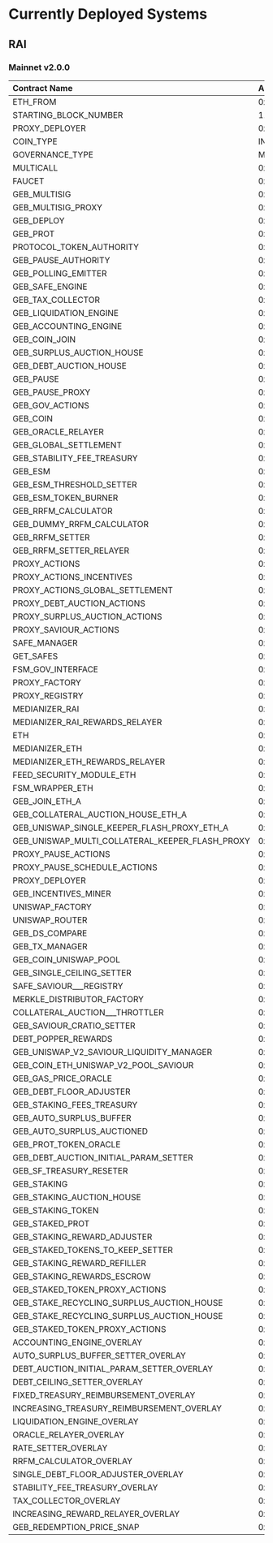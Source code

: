 # Currently Deployed Systems

## RAI

### Mainnet v2.0.0

| Contract Name | Address |
| :--- | :--- |
| ETH\_FROM | 0x7FAfc11677649DB6AbFEC127B4B776D585520ae1 |
| STARTING\_BLOCK\_NUMBER | 11848304 |
| PROXY\_DEPLOYER | 0x631e38D6Dc0F4A26F6BE0d3d0E4ebA3d02033aB4 |
| COIN\_TYPE | INDEX |
| GOVERNANCE\_TYPE | MULTISIG-SAFE |
| MULTICALL | 0x51812e07497586ce025D798Bb44b6d11bBEe3a01 |
| FAUCET | 0x0000000000000000000000000000000000000000 |
| GEB\_MULTISIG | 0x427A277eA53e25143B3b509C684aA4D0EB8bA01b |
| GEB\_MULTISIG\_PROXY | 0x2695b1dC32899c07d177A287f006b6569216a5a1 |
| GEB\_DEPLOY | 0x24AcC85528e6dd5B9C297fb8821522D36B1Ae09f |
| GEB\_PROT | 0x6243d8CEA23066d098a15582d81a598b4e8391F4 |
| PROTOCOL\_TOKEN\_AUTHORITY | 0xcb8479840A5576B1cafBb3FA7276e04Df122FDc7 |
| GEB\_PAUSE\_AUTHORITY | 0x1490a828957f1E23491c8d69273d684B15c6E25A |
| GEB\_POLLING\_EMITTER | 0xf7Da963B88194a9bc6775e93d39c70c6e3f04f6F |
| GEB\_SAFE\_ENGINE | 0xCC88a9d330da1133Df3A7bD823B95e52511A6962 |
| GEB\_TAX\_COLLECTOR | 0xcDB05aEda142a1B0D6044C09C64e4226c1a281EB |
| GEB\_LIQUIDATION\_ENGINE | 0x27Efc6FFE79692E0521E7e27657cF228240A06c2 |
| GEB\_ACCOUNTING\_ENGINE | 0xcEe6Aa1aB47d0Fb0f24f51A3072EC16E20F90fcE |
| GEB\_COIN\_JOIN | 0x0A5653CCa4DB1B6E265F47CAf6969e64f1CFdC45 |
| GEB\_SURPLUS\_AUCTION\_HOUSE | 0xEeF4ea1A548417Df1e7f0f6Ab89494eED9e06B70 |
| GEB\_DEBT\_AUCTION\_HOUSE | 0x1896adBE708bF91158748B3F33738Ba497A69e8f |
| GEB\_PAUSE | 0x2cDE6A1147B0EE61726b86d83Fd548401B1162c7 |
| GEB\_PAUSE\_PROXY | 0xa57A4e6170930ac547C147CdF26aE4682FA8262E |
| GEB\_GOV\_ACTIONS | 0xe3Da59FEda69B4D83a10EB383230AFf439dd802b |
| GEB\_COIN | 0x03ab458634910AaD20eF5f1C8ee96F1D6ac54919 |
| GEB\_ORACLE\_RELAYER | 0x4ed9C0dCa0479bC64d8f4EB3007126D5791f7851 |
| GEB\_GLOBAL\_SETTLEMENT | 0x6368a4bA80fC780A9a0fEa547239C4635B97fD70 |
| GEB\_STABILITY\_FEE\_TREASURY | 0x83533fdd3285f48204215E9CF38C785371258E76 |
| GEB\_ESM | 0xa33Ea2Ac39902d4A206D6A1F8D38c7330C80f094 |
| GEB\_ESM\_THRESHOLD\_SETTER | 0x93EBA2905a2293E5C367eF053B5c2c07dc401311 |
| GEB\_ESM\_TOKEN\_BURNER | 0xB10409FC293F987841964C4FcFEf887D9ece799B |
| GEB\_RRFM\_CALCULATOR | 0x0564AeCEa06A74CaA67a4C4c37087851eEf56C29 |
| GEB\_DUMMY\_RRFM\_CALCULATOR | 0x9F02ddBFb4B045Df83D45c4d644027FBD7d72A6D |
| GEB\_RRFM\_SETTER | 0x7Acfc14dBF2decD1c9213Db32AE7784626daEb48 |
| GEB\_RRFM\_SETTER\_RELAYER | 0xD52Da90c20c4610fEf8faade2a1281FFa54eB6fB |
| PROXY\_ACTIONS | 0x880CECbC56F48bCE5E0eF4070017C0a4270F64Ed |
| PROXY\_ACTIONS\_INCENTIVES | 0x88A77b8Ff53329f88B8B6F9e29835FEc287349e0 |
| PROXY\_ACTIONS\_GLOBAL\_SETTLEMENT | 0x17b5d9914194a08c7Ef14451BA15E8aE4f92Cb93 |
| PROXY\_DEBT\_AUCTION\_ACTIONS | 0x3615A303674eC8bC0432f7e1BE8449A63a19d6Ef |
| PROXY\_SURPLUS\_AUCTION\_ACTIONS | 0x16B0BF0Bf031A3691f4bD600e5340fEDd149C0ED |
| PROXY\_SAVIOUR\_ACTIONS | 0x8bcb98529ACf08580F23e35912566143E3f9B370 |
| SAFE\_MANAGER | 0xEfe0B4cA532769a3AE758fD82E1426a03A94F185 |
| GET\_SAFES | 0xdf4BC9aA98cC8eCd90Ba2BEe73aD4a1a9C8d202B |
| FSM\_GOV\_INTERFACE | 0xe24F8B30fd28c90462c9BbC87A9A2a823636F533 |
| PROXY\_FACTORY | 0xA26e15C895EFc0616177B7c1e7270A4C7D51C997 |
| PROXY\_REGISTRY | 0x4678f0a6958e4D2Bc4F1BAF7Bc52E8F3564f3fE4 |
| MEDIANIZER\_RAI | 0xFbF4849a06F6e6F53EcB31D2f8BD61aA7874b268 |
| MEDIANIZER\_RAI\_REWARDS\_RELAYER | 0xE8063b122Bef35d6723E33DBb3446092877C6855 |
| ETH | 0xC02aaA39b223FE8D0A0e5C4F27eAD9083C756Cc2 |
| MEDIANIZER\_ETH | 0xb825e25856bD98b3f2FAF2aEb6Cb8742B38C4025 |
| MEDIANIZER\_ETH\_REWARDS\_RELAYER | 0xdD2e7750ebF07BB8Be147e712D5f8deDEE052fde |
| FEED\_SECURITY\_MODULE\_ETH | 0xD4A0E3EC2A937E7CCa4A192756a8439A8BF4bA91 |
| FSM\_WRAPPER\_ETH | 0x105b857583346E250FBD04a57ce0E491EB204BA3 |
| GEB\_JOIN\_ETH\_A | 0x2D3cD7b81c93f188F3CB8aD87c8Acc73d6226e3A |
| GEB\_COLLATERAL\_AUCTION\_HOUSE\_ETH\_A | 0x9fC9ae5c87FD07368e87D1EA0970a6fC1E6dD6Cb |
| GEB\_UNISWAP\_SINGLE\_KEEPER\_FLASH\_PROXY\_ETH\_A | 0x2419356360BEcD9929CAafC787CE018b42fA56FA |
| GEB\_UNISWAP\_MULTI\_COLLATERAL\_KEEPER\_FLASH\_PROXY | 0x12F906E4854EEDFdB1BD2DAA9100D1C3b0Cb7631 |
| PROXY\_PAUSE\_ACTIONS | 0x27a54e99dE813CE2E41BAa7F44d1F19FBA22B36D |
| PROXY\_PAUSE\_SCHEDULE\_ACTIONS | 0x534c3283059Fb3D62a93496a6aba8f97A37dAcCC |
| PROXY\_DEPLOYER | 0x631e38D6Dc0F4A26F6BE0d3d0E4ebA3d02033aB4 |
| GEB\_INCENTIVES\_MINER | 0xa706d4c39c315288113020f3e2D7e1095e912a20 |
| UNISWAP\_FACTORY | 0x5C69bEe701ef814a2B6a3EDD4B1652CB9cc5aA6f |
| UNISWAP\_ROUTER | 0x7a250d5630B4cF539739dF2C5dAcb4c659F2488D |
| GEB\_DS\_COMPARE | 0x10122261ff9520C590c0c3A679b7E3dFC8B09C64 |
| GEB\_TX\_MANAGER | 0xB7272627825D1cb633f705BC269F8e11126D7A25 |
| GEB\_COIN\_UNISWAP\_POOL | 0x8aE720a71622e824F576b4A8C03031066548A3B1 |
| GEB\_SINGLE\_CEILING\_SETTER | 0x54999Ee378b339f405a4a8a1c2f7722CD25960fa |
| SAFE\_SAVIOUR_\__REGISTRY | 0x2C6F6784585B45906Fce24f30C99f8ad6d94b5d4 |
| MERKLE\_DISTRIBUTOR\_FACTORY | 0xb5Ed650eF207e051453B68A2138D7cb67CC85E41 |
| COLLATERAL\_AUCTION_\__THROTTLER | 0x59536C9Ad1a390fA0F60813b2a4e8B957903Efc7 |
| GEB\_SAVIOUR\_CRATIO\_SETTER | 0xD58e867E1548D8294bc6C77585AF4015ab457880 |
| DEBT\_POPPER\_REWARDS | 0xe1d5181F0DD039aA4f695d4939d682C4cF874086 |
| GEB\_UNISWAP\_V2\_SAVIOUR\_LIQUIDITY\_MANAGER | 0x5D447CbE791E2F4c11d82f1F3E901DEc76f61763 |
| GEB\_COIN\_ETH\_UNISWAP\_V2\_POOL\_SAVIOUR | 0xA9402De5ce3F1E03Be28871b914F77A4dd5e4364 |
| GEB\_GAS\_PRICE\_ORACLE | 0x3a3e9d4D1AfC6f9d7e0E9A4032a7ddBc1500D7a5 |
| GEB\_DEBT\_FLOOR\_ADJUSTER | 0x0262Bd031B99c5fb99B47Dc4bEa691052f671447 |
| GEB\_STAKING\_FEES\_TREASURY | 0xF48406F92208308A0806374EFecE889c351Af7cd |
| GEB\_AUTO\_SURPLUS\_BUFFER | 0x1450f40E741F2450A95F9579Be93DD63b8407a25 |
| GEB\_AUTO\_SURPLUS\_AUCTIONED | 0xfCD7BcC44C3778880AEd0E025fd0aE5f7ce5Ba44 |
| GEB\_PROT\_TOKEN\_ORACLE | 0xF0b9A234C273250F8D3cE047D8b9cea773Ae3adE |
| GEB\_DEBT\_AUCTION\_INITIAL\_PARAM\_SETTER | 0x840E4e438711962DAc1a0c37B0588C08C92c29A5 |
| GEB\_SF\_TREASURY\_RESETER | 0x6F149aECc35364665B95C3Bad477d846F9993Dc8 |
| GEB\_STAKING | 0x69c6C08B91010c88c95775B6FD768E5b04EFc106 |
| GEB\_STAKING\_AUCTION\_HOUSE | 0x27da9f90255E56c2bcEC5F6360ed260BE70F3ab2 |
| GEB\_STAKING\_TOKEN | 0xd6F3768E62Ef92a9798E5A8cEdD2b78907cEceF9 |
| GEB\_STAKED\_PROT | 0x353EFAC5CaB823A41BC0d6228d7061e92Cf9Ccb0 |
| GEB\_STAKING\_REWARD\_ADJUSTER | 0x03da3D5E0b13b6f0917FA9BC3d65B46229d7Ef47 |
| GEB\_STAKED\_TOKENS\_TO\_KEEP\_SETTER | 0xaa5f19B87cC8F8A17D20f0697F1B37E112930Ae4 |
| GEB\_STAKING\_REWARD\_REFILLER | 0xc5fEcD1080d546F9494884E834b03D7AD208cc02 |
| GEB\_STAKING\_REWARDS\_ESCROW | 0x8017f897aaaabd5701b63d819590062a87732ba0 |
| GEB\_STAKED\_TOKEN\_PROXY\_ACTIONS | 0xCAC0E15FC69639B30fB2D2d75A88520fe2317b63 |
| GEB\_STAKE\_RECYCLING\_SURPLUS\_AUCTION\_HOUSE | 0xAe402576187cc68098F74E14253c9816346eb932 |
| GEB\_STAKE\_RECYCLING\_SURPLUS\_AUCTION\_HOUSE | 0xaE09AFE44fCeA8e93338bdC492A6B038F4092818 |
| GEB\_STAKED\_TOKEN\_PROXY\_ACTIONS | 0xCAC0E15FC69639B30fB2D2d75A88520fe2317b63 |
| ACCOUNTING\_ENGINE\_OVERLAY | 0x458c1c0D9238652b657EbDC0F08e5023079D7664 |
| AUTO\_SURPLUS\_BUFFER\_SETTER\_OVERLAY | 0xB9c5555De58916FEc2CAbE9ef6C74062536d64b9 |
| DEBT\_AUCTION\_INITIAL\_PARAM\_SETTER\_OVERLAY | 0x262BE7C309C059C83C15f845C8b0dC25c3b2cDCE |
| DEBT\_CEILING\_SETTER\_OVERLAY | 0x840004858f8293D2BBc9F52bAf2bEC895088d683 |
| FIXED\_TREASURY\_REIMBURSEMENT\_OVERLAY | 0xf31e1df4f24D277073A40161B8F637b88988FaA2 |
| INCREASING\_TREASURY\_REIMBURSEMENT\_OVERLAY | 0x1dCeE093a7C952260f591D9B8401318f2d2d72Ac |
| LIQUIDATION\_ENGINE\_OVERLAY | 0x93336ba5b2eb5C86CabFaFf0dA91862410736960 |
| ORACLE\_RELAYER\_OVERLAY | 0x76eb2D1806de586Bd95Ae8f3F2182bB3fBC8530d |
| RATE\_SETTER\_OVERLAY | 0x02bEab987F36B6b71B4510C1C024bE9Da2AB569E |
| RRFM\_CALCULATOR\_OVERLAY | 0x8237123734A39c85DB6bBA6481ab7109B1bf3941 |
| SINGLE\_DEBT\_FLOOR\_ADJUSTER\_OVERLAY | 0x62AF4c0186d060EF7C30D31705aEaBE1FdA2E32B |
| STABILITY\_FEE\_TREASURY\_OVERLAY | 0x369200aBeDa6Ba6C02330Ba3c8701Fd93cb76BE3 |
| TAX\_COLLECTOR\_OVERLAY | 0x42Fc2F8A6C712d4cbf00fC67FE05aDAcFEbDe382 |
| INCREASING\_REWARD\_RELAYER\_OVERLAY | 0xf8DEc558B698f11Dc7e63353AFBf74D5f3e8a286 |
| GEB\_REDEMPTION\_PRICE\_SNAP | 0x07210B8871073228626AB79c296d9b22238f63cE |

### 

